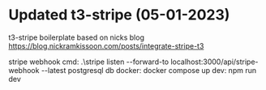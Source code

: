 # Updated t3-stripe (05-01-2023)

t3-stripe boilerplate based on nicks blog https://blog.nickramkissoon.com/posts/integrate-stripe-t3

stripe webhook cmd: .\stripe listen --forward-to localhost:3000/api/stripe-webhook --latest
postgresql db docker: docker compose up
dev: npm run dev

